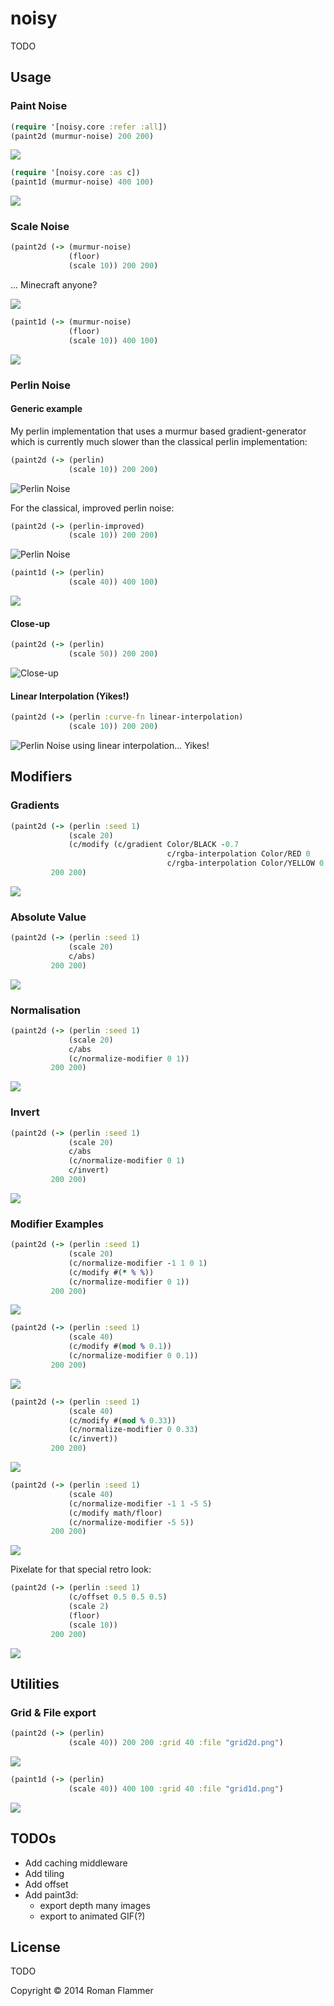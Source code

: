 # noisy

TODO

## Usage

### Paint Noise

``` clojure
(require '[noisy.core :refer :all])
(paint2d (murmur-noise) 200 200)
```

![](doc/noise2d.png)

``` clojure
(require '[noisy.core :as c])
(paint1d (murmur-noise) 400 100)
```

![](doc/noise1d.png)

### Scale Noise


```clojure
(paint2d (-> (murmur-noise)
             (floor)
             (scale 10)) 200 200)
```

... Minecraft anyone?

![](doc/scaled_noise.png)

```clojure
(paint1d (-> (murmur-noise)
             (floor)
             (scale 10)) 400 100)
```

![](doc/scaled_1dnoise.png)

### Perlin Noise

#### Generic example

My perlin implementation that uses a murmur based gradient-generator
which is currently much slower than the classical perlin implementation:

```clojure
(paint2d (-> (perlin)
             (scale 10)) 200 200)
```

![Perlin Noise](doc/perlin_noise.png)

For the classical, improved perlin noise:


```clojure
(paint2d (-> (perlin-improved)
             (scale 10)) 200 200)
```

![Perlin Noise](doc/perlin_noise_improved.png)

```clojure
(paint1d (-> (perlin)
             (scale 40)) 400 100)
```

![](doc/perlin_noise_1d.png)

#### Close-up

```clojure
(paint2d (-> (perlin)
             (scale 50)) 200 200)
```

![Close-up](doc/perlin_closeup.png)

#### Linear Interpolation (Yikes!)

```clojure
(paint2d (-> (perlin :curve-fn linear-interpolation)
             (scale 10)) 200 200)
```

![Perlin Noise using linear interpolation... Yikes!](doc/perlin_linear.png)

## Modifiers

### Gradients

```clojure
(paint2d (-> (perlin :seed 1)
             (scale 20)
             (c/modify (c/gradient Color/BLACK -0.7
                                   c/rgba-interpolation Color/RED 0
                                   c/rgba-interpolation Color/YELLOW 0.7)))
         200 200)
```
![](doc/gradient_lava.png)

### Absolute Value

```clojure
(paint2d (-> (perlin :seed 1)
             (scale 20)
             c/abs)
         200 200)
```
![](doc/abs.png)

### Normalisation

```clojure
(paint2d (-> (perlin :seed 1)
             (scale 20)
             c/abs
             (c/normalize-modifier 0 1))
         200 200)
```
![](doc/normalise.png)

### Invert

```clojure
(paint2d (-> (perlin :seed 1)
             (scale 20)
             c/abs
             (c/normalize-modifier 0 1)
             c/invert)
         200 200)
```
![](doc/invert.png)

### Modifier Examples

```clojure
(paint2d (-> (perlin :seed 1)
             (scale 20)
             (c/normalize-modifier -1 1 0 1)
             (c/modify #(* % %))
             (c/normalize-modifier 0 1))
         200 200)
```
![](doc/squared.png)

```clojure
(paint2d (-> (perlin :seed 1)
             (scale 40)
             (c/modify #(mod % 0.1))
             (c/normalize-modifier 0 0.1))
         200 200)
```
![](doc/mod-1.png)

```clojure
(paint2d (-> (perlin :seed 1)
             (scale 40)
             (c/modify #(mod % 0.33))
             (c/normalize-modifier 0 0.33)
             (c/invert))
         200 200)
```
![](doc/mod-2.png)

```clojure
(paint2d (-> (perlin :seed 1)
             (scale 40)
             (c/normalize-modifier -1 1 -5 5)
             (c/modify math/floor)
             (c/normalize-modifier -5 5))
         200 200)
```
![](doc/layered.png)

Pixelate for that special retro look:

```clojure
(paint2d (-> (perlin :seed 1)
             (c/offset 0.5 0.5 0.5)
             (scale 2)
             (floor)
             (scale 10))
         200 200)
```
![](doc/pixeled_perlin.png)

## Utilities

### Grid & File export

```clojure
(paint2d (-> (perlin)
             (scale 40)) 200 200 :grid 40 :file "grid2d.png")
```

![](doc/grid2d.png)

```clojure
(paint1d (-> (perlin)
             (scale 40)) 400 100 :grid 40 :file "grid1d.png")
```

![](doc/grid1d.png)

## TODOs
 - Add caching middleware
 - Add tiling
 - Add offset
 - Add paint3d:
   - export depth many images
   - export to animated GIF(?)

## License

TODO

Copyright © 2014 Roman Flammer
